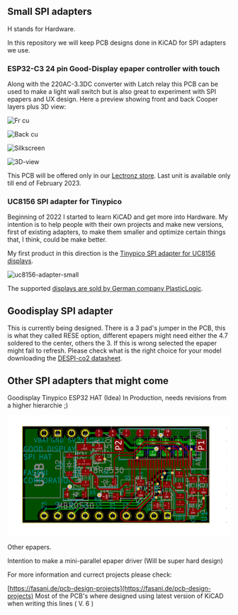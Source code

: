 ## Small SPI adapters

H stands for Hardware.

In this repository we will keep PCB designs done in KiCAD for SPI adapters we use. 

### ESP32-C3 24 pin Good-Display epaper controller with touch

Along with the 220AC-3.3DC converter with Latch relay this PCB can be used to make a light wall switch but is also great to experiment with SPI epapers and UX design. Here a preview showing front and back Cooper layers plus 3D view:

![Fr cu](https://user-images.githubusercontent.com/2692928/218306190-1fd7f464-35e3-41fd-bcc0-3b9c66186e00.png)

![Back cu](https://user-images.githubusercontent.com/2692928/218306195-ac2b6d8f-d0d7-4895-9ebe-9b89c95623e5.png)

![Silkscreen](https://user-images.githubusercontent.com/2692928/218306225-3c7058b8-ede4-449a-a41e-439912fd12bd.png)

![3D-view](https://user-images.githubusercontent.com/2692928/218306248-25cc7c8f-0f09-4286-9bbc-a478964cdd3d.png)

This PCB will be offered only in our [Lectronz store](https://lectronz.com/stores/fasani/). Last unit is available only till end of February 2023.

### UC8156 SPI adapter for Tinypico

Beginning of 2022 I started to learn KiCAD and get more into Hardware. My intention is to help people with their own projects and make new versions, first of existing adapters, to make them smaller and optimize certain things that, I think, could be make better.

My first product in this direction is the [Tinypico SPI adapter for UC8156 displays](https://www.tindie.com/products/fasani/tinypico-small-uc8156-epaper-hat).

![uc8156-adapter-small](https://user-images.githubusercontent.com/2692928/159118394-60defa3e-656c-4e11-a65b-d45414860087.JPG)

The supported [displays are sold by German company PlasticLogic](https://www.plasticlogic.com/sampleshop).

## Goodisplay SPI adapter

This is currently being designed. There is a 3 pad's jumper in the PCB, this is what they called RESE option, different epapers might need either the 4.7 soldered to the center, others the 3. If this is wrong selected the epaper might fail to refresh.
Please check what is the right choice for your model downloading the [DESPI-co2 datasheet](https://www.good-display.com/companyfile/DESPI-C02-Specification-29.html).

## Other SPI adapters that might come

Goodisplay Tinypico ESP32 HAT (Idea) In Production, needs revisions from a higher hierarchie ;)

![Good display Tinypico HAT](assets/goodisplay-spi.png)

Other epapers.

Intention to make a mini-parallel epaper driver (Will be super hard design)


For more information and currect projects please check:

[https://fasani.de/pcb-design-projects](https://fasani.de/pcb-design-projects)
Most of the PCB's where designed using latest version of KiCAD when writing this lines ( V. 6 )
